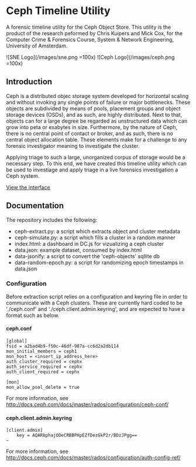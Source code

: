 # Ceph Timeline Utility 

A forensic timeline utility for the Ceph Object Store. This utility is the product of the research peformed by Chris Kuipers and Mick Cox, for the Computer Crime & Forensics Course, System & Network Engineering, University of Amsterdam.  


![SNE Logo](/images/sne.png =100x) ![Ceph Logo](/images/ceph.png =100x)


## Introduction ## 

Ceph is a distributed objec storage system developed for horizontal scaling and without invoking any single points of failure or major bottlenecks. These objects are subdivided by means of pools, placement groups and object storage devices (OSDs), and as such, are highly distributed. Next to that, objects can for a large degree be regarded as unstructured data which can grow into peta or exabytes in size. Furthermore, by the nature of Ceph, there is no central point of contact or broker, and as such, there is no central object allocation table. These elements make for a challenge to any forensic investigator meaning to investigate the cluster. 

Applying triage to such a large, unorganized corpus of storage would be a necessary step. To this end, we have created this timeline utility which can be used to investiage and apply triage in a live forensics investigation a Ceph system.

[View the interface](https://mjrc.github.io/ceph-timeline/)

## Documentation ## 

The repository includes the following: 
 - ceph-extract.py: a script which extracts object and cluster metadata
 - ceph-simulate.py: a script which fills a cluster in a random manner
 - index.html: a dashboard in DC.js for vizualizing a ceph cluster
 - data.json: example dataset, consumed by index.html
 - data-jsonify: a script to convert the 'ceph-objects' sqllite db
 - data-random-epoch.py: a script for randomizing epoch timestamps in data.json 


### Configuration  ### 
Before extraction script relies on a configuration and keyring file in order to communicate with a Ceph clusters. These are currently hard coded to be './ceph.conf' and './ceph.client.admin.keyring', and are expected to have a format such as below.


#### ceph.conf ####
```
[global]
fsid = a2bad4b9-f50c-46df-987a-cc6d2a2db114
mon_initial_members = ceph1
mon_host = <insert_ip_address_here>
auth_cluster_required = cephx
auth_service_required = cephx
auth_client_required = cephx

[mon]
mon_allow_pool_delete = true
``` 
For more information, see http://docs.ceph.com/docs/master/rados/configuration/ceph-conf/

#### ceph.client.admin.keyring ####
```
[client.admin]
    key = AQARbphajODeCRBBPHpEZfDezGkP2r/BDzJPgg==
~                                                     
```
For more information, see http://docs.ceph.com/docs/master/rados/configuration/auth-config-ref/

### 
